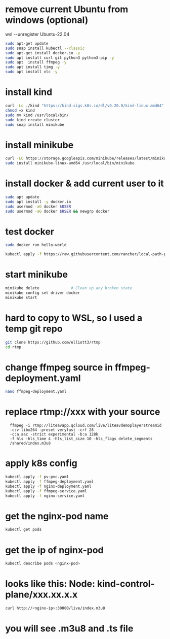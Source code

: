 # remove current Ubuntu from windows (optional)
wsl --unregister Ubuntu-22.04

```bash
sudo apt-get update
sudo snap install kubectl --classic
sudo apt-get install docker.io -y
sudo apt install curl git python3 python3-pip -y
sudo apt  install ffmpeg -y
sudo apt install timg -y
sudo apt install vlc -y
```

# install kind
```bash
curl -Lo ./kind "https://kind.sigs.k8s.io/dl/v0.20.0/kind-linux-amd64"
chmod +x kind
sudo mv kind /usr/local/bin/
sudo kind create cluster
sudo snap install minikube
```

# install minikube
```bash
curl -LO https://storage.googleapis.com/minikube/releases/latest/minikube-linux-amd64
sudo install minikube-linux-amd64 /usr/local/bin/minikube
```

# install docker & add current user to it
```bash
sudo apt update
sudo apt install -y docker.io
sudo usermod -aG docker $USER
sudo usermod -aG docker $USER && newgrp docker
```

# test docker
```bash
sudo docker run hello-world

kubectl apply -f https://raw.githubusercontent.com/rancher/local-path-provisioner/master/deploy/local-path-storage.yaml
```

# start minikube
```bash
minikube delete              # Clean up any broken state
minikube config set driver docker
minikube start
```

# hard to copy to WSL, so I used a temp git repo
```bash
git clone https://github.com/elliott3/rtmp
cd rtmp
```

# change ffmpeg source in ffmpeg-deployment.yaml
```bash 
nano ffmpeg-deployment.yaml
```

# replace rtmp://xxx with your source
      ffmpeg -i rtmp://liteavapp.qcloud.com/live/liteavdemoplayerstreamid
      -c:v libx264 -preset veryfast -crf 28
      -c:a aac -strict experimental -b:a 128k
      -f hls -hls_time 4 -hls_list_size 10 -hls_flags delete_segments
      /shared/index.m3u8

# apply k8s config
```bash
kubectl apply -f pv-pvc.yaml
kubectl apply -f ffmpeg-deployment.yaml
kubectl apply -f nginx-deployment.yaml
kubectl apply -f ffmpeg-service.yaml
kubectl apply -f nginx-service.yaml
```

# get the nginx-pod name
```bash
kubectl get pods
```

# get the ip of nginx-pod
```bash
kubectl describe pods <nginx-pod>
```

# <nginx-ip> looks like this: Node: kind-control-plane/xxx.xx.x.x
```bash
curl http://<nginx-ip>:30000/live/index.m3u8
```
# you will see .m3u8 and .ts file

